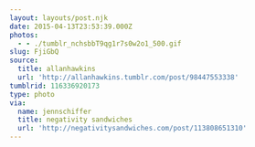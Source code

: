 ```yaml
---
layout: layouts/post.njk
date: 2015-04-13T23:53:39.000Z
photos:
  - - ./tumblr_nchsbbT9qg1r7s0w2o1_500.gif
slug: FjiGbQ
source:
  title: allanhawkins
  url: 'http://allanhawkins.tumblr.com/post/98447553338'
tumblrid: 116336920173
type: photo
via:
  name: jennschiffer
  title: negativity sandwiches
  url: 'http://negativitysandwiches.com/post/113808651310'
---
```


